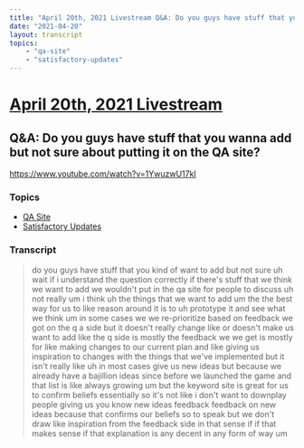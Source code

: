```yaml
---
title: "April 20th, 2021 Livestream Q&A: Do you guys have stuff that you wanna add but not sure about putting it on the QA site?"
date: "2021-04-20"
layout: transcript
topics:
    - "qa-site"
    - "satisfactory-updates"
---
```

# [April 20th, 2021 Livestream](../2021-04-20.md)
## Q&A: Do you guys have stuff that you wanna add but not sure about putting it on the QA site?
https://www.youtube.com/watch?v=1YwuzwU17kI

### Topics
* [QA Site](../topics/qa-site.md)
* [Satisfactory Updates](../topics/satisfactory-updates.md)

### Transcript

> do you guys have stuff that you kind of want to add but not sure uh wait if i understand the question correctly if there's stuff that we think we want to add we wouldn't put in the qa site for people to discuss uh not really um i think uh the things that we want to add um the the best way for us to like reason around it is to uh prototype it and see what we think um in some cases we we re-prioritize based on feedback we got on the q a side but it doesn't really change like or doesn't make us want to add like the q side is mostly the feedback we we get is mostly for like making changes to our current plan and like giving us inspiration to changes with the things that we've implemented but it isn't really like uh in most cases give us new ideas but because we already have a bajillion ideas since before we launched the game and that list is like always growing um but the keyword site is great for us to confirm beliefs essentially so it's not like i don't want to downplay people giving us you know new ideas feedback feedback on new ideas because that confirms our beliefs so to speak but we don't draw like inspiration from the feedback side in that sense if if that makes sense if that explanation is any decent in any form of way um
